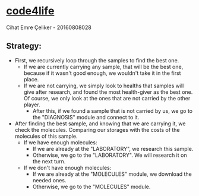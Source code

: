 # [code4life](www.codingame.com/ide/puzzle/code4life)

Cihat Emre Çeliker - 20160808028

## Strategy:


- First, we recursively loop through the samples to find the best one.
    - If we are currently carrying any sample, that will be the best one, because if it wasn't good enough, we wouldn't take it in the first place.
    - If we are not carrying, we simply look to healths that samples will give after research, and found the most health-giver as the best one. Of course, we only look at the ones that are not carried by the other player.
        - After this, if we found a sample that is not carried by us, we go to the "DIAGNOSIS" module and connect to it.
- After finding the best sample, and knowing that we are carrying it, we check the molecules. Comparing our storages with the costs of the molecules of this sample.
    - If we have enough molecules:
        - If we are already at the "LABORATORY", we research this sample.
        - Otherwise, we go to the "LABORATORY". We will research it on the next turn.
    - If we don't have enough molecules:
        - If we are already at the "MOLECULES" module, we download the needed ones.
        - Otherwise, we go to the "MOLECULES" module.

